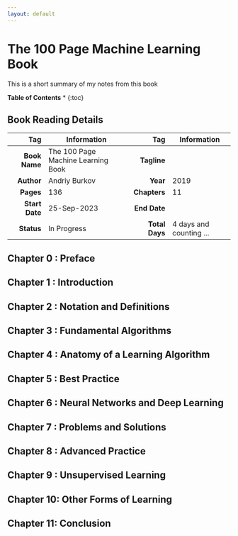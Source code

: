 ```yaml
---
layout: default
---
```


# The 100 Page Machine Learning Book

This is a short summary of my notes from this book


**Table of Contents**
* 
{:toc}

## Book Reading Details

|Tag|Information|Tag|Information|
|--:|--|--:|--|
| **Book Name**   | The 100 Page Machine Learning Book  | **Tagline**     | |
| **Author**      | Andriy Burkov                      | **Year**        | 2019                                |
| **Pages**       | 136                                 | **Chapters**    | 11                                  |
| **Start Date**  | 25-Sep-2023                         | **End Date**    |                                     |
| **Status** | In Progress | **Total Days**  | 4 days and counting ...           |

## Chapter 0 : Preface

## Chapter 1 : Introduction

## Chapter 2 : Notation and Definitions

## Chapter 3 : Fundamental Algorithms

## Chapter 4 : Anatomy of a Learning Algorithm

## Chapter 5 : Best Practice

## Chapter 6 : Neural Networks and Deep Learning

## Chapter 7 : Problems and Solutions

## Chapter 8 : Advanced Practice

## Chapter 9 : Unsupervised Learning

## Chapter 10: Other Forms of Learning

## Chapter 11: Conclusion
